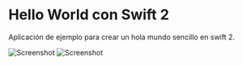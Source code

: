 # Hello World con Swift 2

Aplicación de ejemplo para crear un hola mundo sencillo en swift 2.

![Screenshot](http://imgur.com/FmdxGnr.png "Captura sin texto") ![Screenshot](http://imgur.com/4egmvmW.png "Captura con texto")

